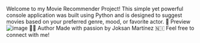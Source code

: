 Welcome to my Movie Recommender Project! This simple yet powerful console application was built using Python and is designed to suggest movies based on your preferred genre, mood, or favorite actor.
📸 Preview
![image](https://github.com/user-attachments/assets/b8f2f02f-27cf-4315-b31a-f2f6f841fbe9)
🙋‍♂️ Author
Made with passion by Joksan Martínez 🇳🇮
Feel free to connect with me!
